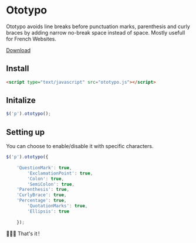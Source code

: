 # Ototypo
Ototypo avoids line breaks before punctuation marks, parenthesis and curly braces by adding narrow no-break space instead of space. Mostly usefull for French Websites.

[Download](https://raw.githubusercontent.com/brunolandowski/ototypo/master/ototypo.js)
## Install
```HTML
<script type="text/javascript" src="ototypo.js"></script>
```
## Initalize
```JavaScript
$('p').ototypo();		
```
## Setting up
You can choose to enable/disable it with specific characters. 
```JavaScript
$('p').ototypo({
		
	'QuestionMark': true,
    	'ExclamationPoint': true,
    	'Colon': true,
    	'SemiColon': true,
	'Parenthesis': true,
	'CurlyBrace': true,
	'Percentage': true,      
        'QuotationMarks': true,
        'Ellipsis': true
           
	});		
```
:cactus::cactus::cactus: That's it&#8239;!
